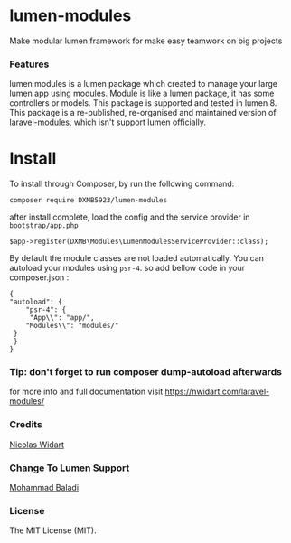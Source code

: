 # lumen-modules
Make modular lumen framework for make easy teamwork on big projects

### Features

lumen modules is a lumen package which created to manage your large lumen app using modules.
Module is like a lumen package, it has some controllers or models. This package is supported and tested in lumen 8.
This package is a re-published, re-organised and maintained version of [laravel-modules](https://github.com/nWidart/laravel-modules "laravel-modules"), which isn't support lumen officially.

# Install

To install through Composer, by run the following command:

`composer require DXMB5923/lumen-modules`
 
 after install complete, load the config and the service provider in `bootstrap/app.php`
 
 	$app->register(DXMB\Modules\LumenModulesServiceProvider::class);

By default the module classes are not loaded automatically. You can autoload your modules using `psr-4`. so add bellow  code in your composer.json :

	{
  	"autoload": {
    	"psr-4": {
     	 "App\\": "app/",
      	"Modules\\": "modules/"
   	 }
 	 }
	}

### Tip: don't forget to run composer dump-autoload afterwards

for more info and full documentation visit https://nwidart.com/laravel-modules/

### Credits
[Nicolas Widart](https://github.com/nwidart "Nicolas Widart")

### Change To Lumen Support
[Mohammad Baladi](https://github.com/DXMB5923 "Mohammad Baladi")

### License
The MIT License (MIT).
